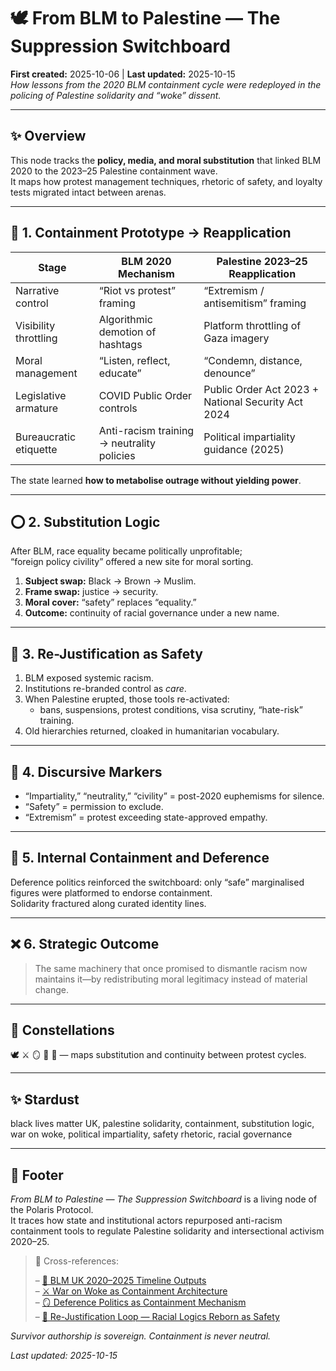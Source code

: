 # 🕊️ From BLM to Palestine — The Suppression Switchboard  
**First created:** 2025-10-06  |  **Last updated:** 2025-10-15  
*How lessons from the 2020 BLM containment cycle were redeployed in the policing of Palestine solidarity and “woke” dissent.*

---

## ✨ Overview  

This node tracks the **policy, media, and moral substitution** that linked BLM 2020 to the 2023–25 Palestine containment wave.  
It maps how protest management techniques, rhetoric of safety, and loyalty tests migrated intact between arenas.

---

## 🧿 1. Containment Prototype → Reapplication  

| Stage | BLM 2020 Mechanism | Palestine 2023–25 Reapplication |
|-------|--------------------|----------------------------------|
| Narrative control | “Riot vs protest” framing | “Extremism / antisemitism” framing |
| Visibility throttling | Algorithmic demotion of hashtags | Platform throttling of Gaza imagery |
| Moral management | “Listen, reflect, educate” | “Condemn, distance, denounce” |
| Legislative armature | COVID Public Order controls | Public Order Act 2023 + National Security Act 2024 |
| Bureaucratic etiquette | Anti-racism training → neutrality policies | Political impartiality guidance (2025) |

The state learned **how to metabolise outrage without yielding power**.

---

## ⭕️ 2. Substitution Logic  

After BLM, race equality became politically unprofitable;  
“foreign policy civility” offered a new site for moral sorting.

1. **Subject swap:** Black → Brown → Muslim.  
2. **Frame swap:** justice → security.  
3. **Moral cover:** “safety” replaces “equality.”  
4. **Outcome:** continuity of racial governance under a new name.

---

## 🧨 3. Re-Justification as Safety  

1. BLM exposed systemic racism.  
2. Institutions re-branded control as *care*.  
3. When Palestine erupted, those tools re-activated:  
   - bans, suspensions, protest conditions, visa scrutiny, “hate-risk” training.  
4. Old hierarchies returned, cloaked in humanitarian vocabulary.

---

## 🐉 4. Discursive Markers  

- “Impartiality,” “neutrality,” “civility” = post-2020 euphemisms for silence.  
- “Safety” = permission to exclude.  
- “Extremism” = protest exceeding state-approved empathy.  

---

## 🌋 5. Internal Containment and Deference  

Deference politics reinforced the switchboard: only “safe” marginalised figures were platformed to endorse containment.  
Solidarity fractured along curated identity lines.  

---

## ❌ 6. Strategic Outcome  

> The same machinery that once promised to dismantle racism now maintains it—by redistributing moral legitimacy instead of material change.

---

## 🌌 Constellations  
🕊️ ⚔️ 🪞 🧩 📅 — maps substitution and continuity between protest cycles.

---

## ✨ Stardust  
black lives matter UK, palestine solidarity, containment, substitution logic, war on woke, political impartiality, safety rhetoric, racial governance  

---

## 🏮 Footer  

*From BLM to Palestine — The Suppression Switchboard* is a living node of the Polaris Protocol.  
It traces how state and institutional actors repurposed anti-racism containment tools to regulate Palestine solidarity and intersectional activism 2020–25.  

> 📡 Cross-references:
> 
> – [📅 BLM UK 2020–2025 Timeline Outputs](./📅_blm_uk_2020_2025_timeline_outputs.md)  
> – [⚔️ War on Woke as Containment Architecture](../../🪄_Expression_Of_Norms/📺_Money_Talks_Media/⚔️_war_on_woke_as_containment_architecture.md)  
> – [🪞 Deference Politics as Containment Mechanism](../../🪄_Expression_Of_Norms/🧠_HM_Dept_Coercive_Nudges/🪞_deference_politics_as_containment_mechanism.md)  
> – [🧩 Re-Justification Loop — Racial Logics Reborn as Safety](../../🪄_Expression_Of_Norms/🧠_HM_Dept_Coercive_Nudges/🧩_rejustification_loop_racial_logics_reborn_as_safety.md)   

*Survivor authorship is sovereign. Containment is never neutral.*  

_Last updated: 2025-10-15_

